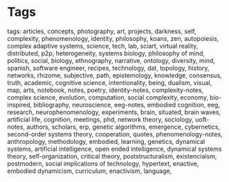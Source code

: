 # Tags 
 
 tags: articles, concepts, photography, art, projects, darkness, self, complexity, phenomenology, identity, philosophy, koans, zen, autopoiesis, complex adaptive systems, science, tech, lab, sciart, virtual reality, distributed, p2p, heterogeneity, systems biology, philosophy of mind, politics, social, biology, ethnography, narrative, ontology, diversity, mind, spanish, software engineer, recipes, technology, dat, topology, history, networks, rhizome, subjective, path, epistemology, knowledge, consensus, truth, academic, cognitive science, intentionality, being, dualism, visual, map, arts, notebook, notes, poetry, identity-notes, complexity-notes, complex science, evolution, computation, social complexity, economy, bio-inspired, bibliography, neuroscience, eeg-notes, embodied cognition, eeg, research, neurophenomenology, experiments, brain, situated, brain waves, artificial life, cognition, meetings, phd, network theory, sociology, uoft-notes, authors, scholars, erp, genetic algorithms, emergence, cybernetics, second-order systems theory, cooperation, quotes, phenomenology-notes, anthropology, methodology, embodied, learning, genetics, dynamical systems, artificial intelligence, open ended intelligence, dynamical systems theory, self-organization, critical theory, poststructuralism, existencialsm, postmodern, social implications of technology, hypertext, enactive, embodied dynamicism, curriculum, enactivism, language, 